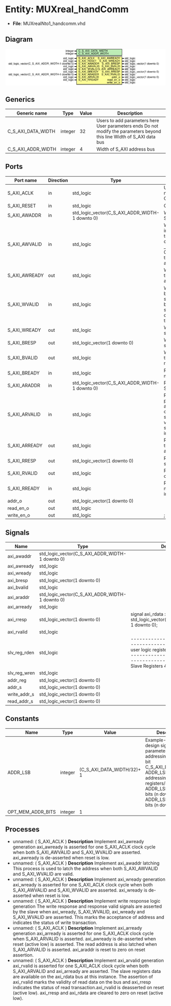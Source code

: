 # Entity: MUXreal_handComm

- **File**: MUXrealNto1_handcomm.vhd
## Diagram

![Diagram](MUXrealNto1_handcomm.svg "Diagram")
## Generics

| Generic name       | Type    | Value | Description                                                                                                              |
| ------------------ | ------- | ----- | ------------------------------------------------------------------------------------------------------------------------ |
| C_S_AXI_DATA_WIDTH | integer | 32    | Users to add parameters here User parameters ends Do not modify the parameters beyond this line Width of S_AXI data bus  |
| C_S_AXI_ADDR_WIDTH | integer | 4     | Width of S_AXI address bus                                                                                               |
## Ports

| Port name     | Direction | Type                                            | Description                                                                                                                                                                                                                                                                                                                                       |
| ------------- | --------- | ----------------------------------------------- | ------------------------------------------------------------------------------------------------------------------------------------------------------------------------------------------------------------------------------------------------------------------------------------------------------------------------------------------------- |
| S_AXI_ACLK    | in        | std_logic                                       | Users to add ports hereUser ports ends Do not modify the ports beyond this line Global Clock Signal                                                                                                                                                                                                                                               |
| S_AXI_RESET   | in        | std_logic                                       | Global Reset Signal. This Signal is Active LOW                                                                                                                                                                                                                                                                                                    |
| S_AXI_AWADDR  | in        | std_logic_vector(C_S_AXI_ADDR_WIDTH-1 downto 0) | Write address (issued by master, acceped by Slave)                                                                                                                                                                                                                                                                                                |
| S_AXI_AWVALID | in        | std_logic                                       | Write channel Protection type. This signal indicates theprivilege and security level of the transaction, and whether the transaction is a data access or an instruction access. _AXI_AWPROT	: in std_logic_vector(2 downto 0); Write address valid. This signal indicates that the master signaling valid write address and control information.  |
| S_AXI_AWREADY | out       | std_logic                                       | Write address ready. This signal indicates that the slave is readyto accept an address and associated control signals.                                                                                                                                                                                                                            |
| S_AXI_WVALID  | in        | std_logic                                       | Write strobes. This signal indicates which byte lanes holdvalid data. There is one write strobe bit for each eight bits of the write data bus.     _AXI_WSTRB	: in std_logic_vector((C_S_AXI_DATA_WIDTH/8)-1 downto 0); Write valid. This signal indicates that valid write data and strobes are available.                                       |
| S_AXI_WREADY  | out       | std_logic                                       | Write ready. This signal indicates that the slavecan accept the write data.                                                                                                                                                                                                                                                                       |
| S_AXI_BRESP   | out       | std_logic_vector(1 downto 0)                    | Write response. This signal indicates the statusof the write transaction.                                                                                                                                                                                                                                                                         |
| S_AXI_BVALID  | out       | std_logic                                       | Write response valid. This signal indicates that the channelis signaling a valid write response.                                                                                                                                                                                                                                                  |
| S_AXI_BREADY  | in        | std_logic                                       | Response ready. This signal indicates that the mastercan accept a write response.                                                                                                                                                                                                                                                                 |
| S_AXI_ARADDR  | in        | std_logic_vector(C_S_AXI_ADDR_WIDTH-1 downto 0) | Read address (issued by master, acceped by Slave)                                                                                                                                                                                                                                                                                                 |
| S_AXI_ARVALID | in        | std_logic                                       | Protection type. This signal indicates the privilegeand security level of the transaction, and whether the transaction is a data access or an instruction access. _AXI_ARPROT	: in std_logic_vector(2 downto 0); Read address valid. This signal indicates that the channel is signaling valid read address and control information.              |
| S_AXI_ARREADY | out       | std_logic                                       | Read address ready. This signal indicates that the slave isready to accept an address and associated control signals.                                                                                                                                                                                                                             |
| S_AXI_RRESP   | out       | std_logic_vector(1 downto 0)                    | Read response. This signal indicates the status of theread transfer.                                                                                                                                                                                                                                                                              |
| S_AXI_RVALID  | out       | std_logic                                       | Read valid. This signal indicates that the channel issignaling the required read data.                                                                                                                                                                                                                                                            |
| S_AXI_RREADY  | in        | std_logic                                       | Read ready. This signal indicates that the master canaccept the read data and response information.                                                                                                                                                                                                                                               |
| addr_o        | out       | std_logic_vector(1 downto 0)                    |                                                                                                                                                                                                                                                                                                                                                   |
| read_en_o     | out       | std_logic                                       |                                                                                                                                                                                                                                                                                                                                                   |
| write_en_o    | out       | std_logic                                       | ;                                                                                                                                                                                                                                                                                                                                                 |
## Signals

| Name          | Type                                            | Description                                                                                                                                                                      |
| ------------- | ----------------------------------------------- | -------------------------------------------------------------------------------------------------------------------------------------------------------------------------------- |
| axi_awaddr    | std_logic_vector(C_S_AXI_ADDR_WIDTH-1 downto 0) |                                                                                                                                                                                  |
| axi_awready   | std_logic                                       |                                                                                                                                                                                  |
| axi_wready    | std_logic                                       |                                                                                                                                                                                  |
| axi_bresp     | std_logic_vector(1 downto 0)                    |                                                                                                                                                                                  |
| axi_bvalid    | std_logic                                       |                                                                                                                                                                                  |
| axi_araddr    | std_logic_vector(C_S_AXI_ADDR_WIDTH-1 downto 0) |                                                                                                                                                                                  |
| axi_arready   | std_logic                                       |                                                                                                                                                                                  |
| axi_rresp     | std_logic_vector(1 downto 0)                    | 	signal axi_rdata	: std_logic_vector(C_S_AXI_DATA_WIDTH-1 downto 0);                                                                                                             |
| axi_rvalid    | std_logic                                       |                                                                                                                                                                                  |
| slv_reg_rden  | std_logic                                       | ---------------------------------------------- -- Signals for user logic register space example ------------------------------------------------ -- Number of Slave Registers 4  |
| slv_reg_wren  | std_logic                                       |                                                                                                                                                                                  |
| addr_reg      | std_logic_vector(1 downto 0)                    |                                                                                                                                                                                  |
|  addr_s       | std_logic_vector(1 downto 0)                    |                                                                                                                                                                                  |
|  write_addr_s | std_logic_vector(1 downto 0)                    |                                                                                                                                                                                  |
|  read_addr_s  | std_logic_vector(1 downto 0)                    |                                                                                                                                                                                  |
## Constants

| Name              | Type    | Value                       | Description                                                                                                                                                                                                                                      |
| ----------------- | ------- | --------------------------- | ------------------------------------------------------------------------------------------------------------------------------------------------------------------------------------------------------------------------------------------------ |
| ADDR_LSB          | integer |  (C_S_AXI_DATA_WIDTH/32)+ 1 |  Example-specific design signals  local parameter for addressing 32 bit / 64 bit C_S_AXI_DATA_WIDTH  ADDR_LSB is used for addressing 32/64 bit registers/memories  ADDR_LSB = 2 for 32 bits (n downto 2)  ADDR_LSB = 3 for 64 bits (n downto 3)  |
| OPT_MEM_ADDR_BITS | integer |  1                          |                                                                                                                                                                                                                                                  |
## Processes
- unnamed: ( S_AXI_ACLK )
**Description**
 Implement axi_awready generation  axi_awready is asserted for one S_AXI_ACLK clock cycle when both  S_AXI_AWVALID and S_AXI_WVALID are asserted. axi_awready is  de-asserted when reset is low. 
- unnamed: ( S_AXI_ACLK )
**Description**
 Implement axi_awaddr latching  This process is used to latch the address when both   S_AXI_AWVALID and S_AXI_WVALID are valid.  
- unnamed: ( S_AXI_ACLK )
**Description**
 Implement axi_wready generation  axi_wready is asserted for one S_AXI_ACLK clock cycle when both  S_AXI_AWVALID and S_AXI_WVALID are asserted. axi_wready is   de-asserted when reset is low.  
- unnamed: ( S_AXI_ACLK )
**Description**
 Implement write response logic generation  The write response and response valid signals are asserted by the slave   when axi_wready, S_AXI_WVALID, axi_wready and S_AXI_WVALID are asserted.    This marks the acceptance of address and indicates the status of   write transaction. 
- unnamed: ( S_AXI_ACLK )
**Description**
 Implement axi_arready generation  axi_arready is asserted for one S_AXI_ACLK clock cycle when  S_AXI_ARVALID is asserted. axi_awready is   de-asserted when reset (active low) is asserted.   The read address is also latched when S_AXI_ARVALID is   asserted. axi_araddr is reset to zero on reset assertion. 
- unnamed: ( S_AXI_ACLK )
**Description**
 Implement axi_arvalid generation  axi_rvalid is asserted for one S_AXI_ACLK clock cycle when both   S_AXI_ARVALID and axi_arready are asserted. The slave registers   data are available on the axi_rdata bus at this instance. The   assertion of axi_rvalid marks the validity of read data on the   bus and axi_rresp indicates the status of read transaction.axi_rvalid   is deasserted on reset (active low). axi_rresp and axi_rdata are   cleared to zero on reset (active low).   
